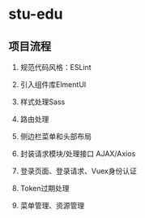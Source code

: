 # stu-edu

## 项目流程

1. 规范代码风格：ESLint

2. 引入组件库ElmentUI

3. 样式处理Sass

4. 路由处理

5. 侧边栏菜单和头部布局

6. 封装请求模块/处理接口 AJAX/Axios

7. 登录页面、登录请求、Vuex身份认证

8. Token过期处理

9.  菜单管理、资源管理